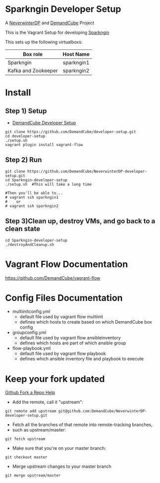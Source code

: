 Sparkngin Developer Setup
=========================
A [NeverwinterDP](https://github.com/DemandCube/NeverwinterDP) and [DemandCube](https://github.com/DemandCube) Project

This is the Vagrant Setup for developing [Sparkngin](https://github.com/DemandCube/Sparkngin)

This sets up the following virtualboxs:

| Box role      | Host Name     | 
| ------------- |:-------------:| 
| Sparkngin      | sparkngin1   | 
| Kafka and Zookeeper      | sparkngin2      | 


Install
====
Step 1) Setup
----

- [DemandCube Developer Setup](https://github.com/DemandCube/developer-setup)

```
git clone https://github.com/DemandCube/developer-setup.git
cd developer-setup
./setup.sh
vagrant plugin install vagrant-flow
```
Step 2) Run
----

```
git clone https://github.com/DemandCube/NeverwinterDP-developer-setup.git
cd Sparkngin-developer-setup
./setup.sh  #This will take a long time

#Then you'll be able to...
# vagrant ssh sparkngin1 
#    or
# vagrant ssh sparkngin2
```

Step 3)Clean up, destroy VMs, and go back to a clean state
----
```
cd Sparkngin-developer-setup
./destroyAndCleanup.sh 
```

Vagrant Flow Documentation
===
https://github.com/DemandCube/vagrant-flow

Config Files Documentation
===
- multiinitconfig.yml
    * default file used by vagrant flow multiinit
    * defines which hosts to create based on which DemandCube box config
- groupconfig.yml
    * default file used by vagrant flow ansibleinventory
    * defines which hosts are part of which ansible group
- flow-playbook.yml
    * default file used by vagrant flow playbook
    * defines which ansible inventory file and playbook to execute


Keep your fork updated
====
[Github Fork a Repo Help](https://help.github.com/articles/fork-a-repo)


- Add the remote, call it "upstream":

```
git remote add upstream git@github.com:DemandCube/NeverwinterDP-developer-setup.git
```
- Fetch all the branches of that remote into remote-tracking branches,
- such as upstream/master:

```
git fetch upstream
```
- Make sure that you're on your master branch:

```
git checkout master
```
- Merge upstream changes to your master branch

```
git merge upstream/master
```

